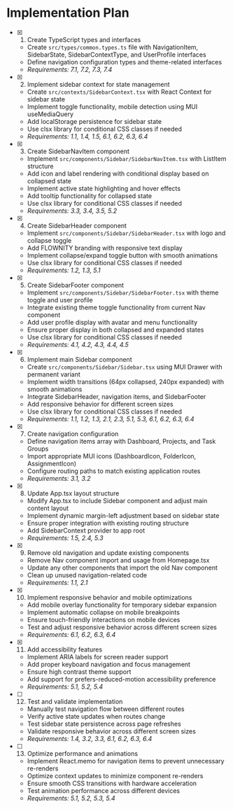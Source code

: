 # Implementation Plan

- [x] 1. Create TypeScript types and interfaces
  - Create `src/types/common.types.ts` file with NavigationItem, SidebarState, SidebarContextType, and UserProfile interfaces
  - Define navigation configuration types and theme-related interfaces
  - _Requirements: 7.1, 7.2, 7.3, 7.4_

- [x] 2. Implement sidebar context for state management
  - Create `src/contexts/SidebarContext.tsx` with React Context for sidebar state
  - Implement toggle functionality, mobile detection using MUI useMediaQuery
  - Add localStorage persistence for sidebar state
  - Use clsx library for conditional CSS classes if needed
  - _Requirements: 1.1, 1.4, 1.5, 6.1, 6.2, 6.3, 6.4_

- [x] 3. Create SidebarNavItem component
  - Implement `src/components/Sidebar/SidebarNavItem.tsx` with ListItem structure
  - Add icon and label rendering with conditional display based on collapsed state
  - Implement active state highlighting and hover effects
  - Add tooltip functionality for collapsed state
  - Use clsx library for conditional CSS classes if needed
  - _Requirements: 3.3, 3.4, 3.5, 5.2_

- [x] 4. Create SidebarHeader component
  - Implement `src/components/Sidebar/SidebarHeader.tsx` with logo and collapse toggle
  - Add FLOWNITY branding with responsive text display
  - Implement collapse/expand toggle button with smooth animations
  - Use clsx library for conditional CSS classes if needed
  - _Requirements: 1.2, 1.3, 5.1_

- [x] 5. Create SidebarFooter component
  - Implement `src/components/Sidebar/SidebarFooter.tsx` with theme toggle and user profile
  - Integrate existing theme toggle functionality from current Nav component
  - Add user profile display with avatar and menu functionality
  - Ensure proper display in both collapsed and expanded states
  - Use clsx library for conditional CSS classes if needed
  - _Requirements: 4.1, 4.2, 4.3, 4.4, 4.5_

- [x] 6. Implement main Sidebar component
  - Create `src/components/Sidebar/Sidebar.tsx` using MUI Drawer with permanent variant
  - Implement width transitions (64px collapsed, 240px expanded) with smooth animations
  - Integrate SidebarHeader, navigation items, and SidebarFooter
  - Add responsive behavior for different screen sizes
  - Use clsx library for conditional CSS classes if needed
  - _Requirements: 1.1, 1.2, 1.3, 2.1, 2.3, 5.1, 5.3, 6.1, 6.2, 6.3, 6.4_

- [x] 7. Create navigation configuration
  - Define navigation items array with Dashboard, Projects, and Task Groups
  - Import appropriate MUI icons (DashboardIcon, FolderIcon, AssignmentIcon)
  - Configure routing paths to match existing application routes
  - _Requirements: 3.1, 3.2_

- [x] 8. Update App.tsx layout structure
  - Modify App.tsx to include Sidebar component and adjust main content layout
  - Implement dynamic margin-left adjustment based on sidebar state
  - Ensure proper integration with existing routing structure
  - Add SidebarContext provider to app root
  - _Requirements: 1.5, 2.4, 5.3_

- [x] 9. Remove old navigation and update existing components
  - Remove Nav component import and usage from Homepage.tsx
  - Update any other components that import the old Nav component
  - Clean up unused navigation-related code
  - _Requirements: 1.1, 2.1_

- [x] 10. Implement responsive behavior and mobile optimizations
  - Add mobile overlay functionality for temporary sidebar expansion
  - Implement automatic collapse on mobile breakpoints
  - Ensure touch-friendly interactions on mobile devices
  - Test and adjust responsive behavior across different screen sizes
  - _Requirements: 6.1, 6.2, 6.3, 6.4_

- [x] 11. Add accessibility features
  - Implement ARIA labels for screen reader support
  - Add proper keyboard navigation and focus management
  - Ensure high contrast theme support
  - Add support for prefers-reduced-motion accessibility preference
  - _Requirements: 5.1, 5.2, 5.4_

- [ ] 12. Test and validate implementation
  - Manually test navigation flow between different routes
  - Verify active state updates when routes change
  - Test sidebar state persistence across page refreshes
  - Validate responsive behavior across different screen sizes
  - _Requirements: 1.4, 3.2, 3.3, 6.1, 6.2, 6.3, 6.4_

- [ ] 13. Optimize performance and animations
  - Implement React.memo for navigation items to prevent unnecessary re-renders
  - Optimize context updates to minimize component re-renders
  - Ensure smooth CSS transitions with hardware acceleration
  - Test animation performance across different devices
  - _Requirements: 5.1, 5.2, 5.3, 5.4_